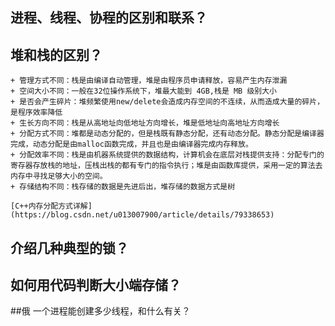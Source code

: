 ## 进程、线程、协程的区别和联系？

## 堆和栈的区别？

    + 管理方式不同：栈是由编译自动管理，堆是由程序员申请释放，容易产生内存泄漏
    + 空间大小不同：一般在32位操作系统下，堆最大能到 4GB,栈是 MB 级别大小
    + 是否会产生碎片：堆频繁使用new/delete会造成内存空间的不连续，从而造成大量的碎片，是程序效率降低
    + 生长方向不同：栈是从高地址向低地址方向增长，堆是低地址向高地址方向增长
    + 分配方式不同：堆都是动态分配的，但是栈既有静态分配，还有动态分配。静态分配是编译器完成，动态分配是由malloc函数完成，并且也是由编译器完成内存释放。
    + 分配效率不同：栈是由机器系统提供的数据结构，计算机会在底层对栈提供支持：分配专门的寄存器存放栈的地址，压栈出栈的都有专门的指令执行；堆是由函数库提供，采用一定的算法去内存中寻找足够大小的空间。
    + 存储结构不同：栈存储的数据是先进后出，堆存储的数据方式是树
    
    [C++内存分配方式详解](https://blog.csdn.net/u013007900/article/details/79338653)

## 介绍几种典型的锁？


## 如何用代码判断大小端存储？

##俄 一个进程能创建多少线程，和什么有关？